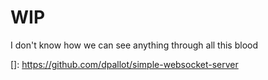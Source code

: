 # WIP

I don't know how we can see anything through all this blood



[]: https://github.com/dpallot/simple-websocket-server